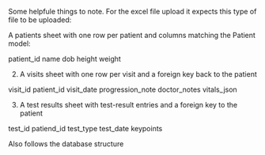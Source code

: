 Some helpfule things to note.
For the excel file upload it expects this type of file to be uploaded: 

A patients sheet with one row per patient and columns matching the Patient model:

patient_id  name  dob  height  weight

2. A visits sheet with one row per visit and a foreign key back to the patient

visit_id  patient_id  visit_date  progression_note  doctor_notes  vitals_json

3. A test results sheet with test-result entries and a foreign key to the patient

test_id  patiend_id  test_type  test_date  keypoints

Also follows the database structure


